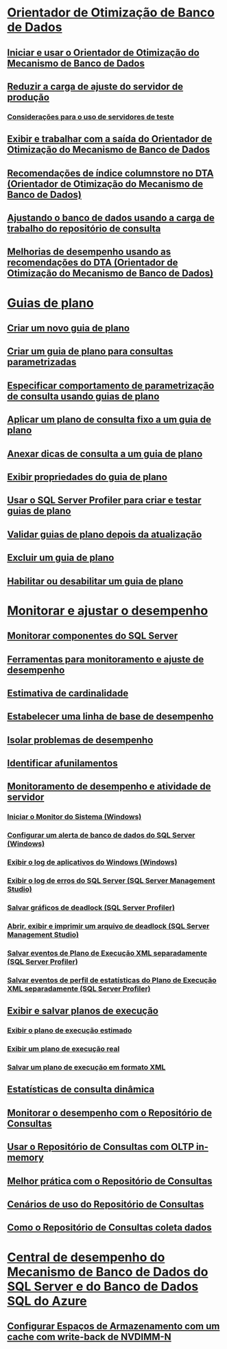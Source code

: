 # [Orientador de Otimização de Banco de Dados](database-engine-tuning-advisor.md)  
## [Iniciar e usar o Orientador de Otimização do Mecanismo de Banco de Dados](start-and-use-the-database-engine-tuning-advisor.md)  
## [Reduzir a carga de ajuste do servidor de produção](reduce-the-production-server-tuning-load.md)  
### [Considerações para o uso de servidores de teste](considerations-for-using-test-servers.md)  
## [Exibir e trabalhar com a saída do Orientador de Otimização do Mecanismo de Banco de Dados](view-and-work-with-the-output-from-the-database-engine-tuning-advisor.md)  
## [Recomendações de índice columnstore no DTA (Orientador de Otimização do Mecanismo de Banco de Dados)](columnstore-index-recommendations-in-database-engine-tuning-advisor-dta.md)  
## [Ajustando o banco de dados usando a carga de trabalho do repositório de consulta](tuning-database-using-workload-from-query-store.md)  
## [Melhorias de desempenho usando as recomendações do DTA (Orientador de Otimização do Mecanismo de Banco de Dados)](performance-improvements-using-dta-recommendations.md)  
# [Guias de plano](plan-guides.md)  
## [Criar um novo guia de plano](create-a-new-plan-guide.md)  
## [Criar um guia de plano para consultas parametrizadas](create-a-plan-guide-for-parameterized-queries.md)  
## [Especificar comportamento de parametrização de consulta usando guias de plano](specify-query-parameterization-behavior-by-using-plan-guides.md)  
## [Aplicar um plano de consulta fixo a um guia de plano](apply-a-fixed-query-plan-to-a-plan-guide.md)  
## [Anexar dicas de consulta a um guia de plano](attach-query-hints-to-a-plan-guide.md)  
## [Exibir propriedades do guia de plano](view-plan-guide-properties.md)  
## [Usar o SQL Server Profiler para criar e testar guias de plano](use-sql-server-profiler-to-create-and-test-plan-guides.md)  
## [Validar guias de plano depois da atualização](validate-plan-guides-after-upgrade.md)  
## [Excluir um guia de plano](delete-a-plan-guide.md)  
## [Habilitar ou desabilitar um guia de plano](enable-or-disable-a-plan-guide.md)  
# [Monitorar e ajustar o desempenho](monitor-and-tune-for-performance.md)  
## [Monitorar componentes do SQL Server](monitor-sql-server-components.md)  
## [Ferramentas para monitoramento e ajuste de desempenho](performance-monitoring-and-tuning-tools.md)  
## [Estimativa de cardinalidade](cardinality-estimation-sql-server.md)  
## [Estabelecer uma linha de base de desempenho](establish-a-performance-baseline.md)  
## [Isolar problemas de desempenho](isolate-performance-problems.md)  
## [Identificar afunilamentos](identify-bottlenecks.md)  
## [Monitoramento de desempenho e atividade de servidor](server-performance-and-activity-monitoring.md)  
### [Iniciar o Monitor do Sistema (Windows)](start-system-monitor-windows.md)  
### [Configurar um alerta de banco de dados do SQL Server (Windows)](set-up-a-sql-server-database-alert-windows.md)  
### [Exibir o log de aplicativos do Windows (Windows)](view-the-windows-application-log-windows-10.md)  
### [Exibir o log de erros do SQL Server (SQL Server Management Studio)](view-the-sql-server-error-log-sql-server-management-studio.md)  
### [Salvar gráficos de deadlock (SQL Server Profiler)](save-deadlock-graphs-sql-server-profiler.md)  
### [Abrir, exibir e imprimir um arquivo de deadlock (SQL Server Management Studio)](open-view-and-print-a-deadlock-file-sql-server-management-studio.md)  
### [Salvar eventos de Plano de Execução XML separadamente (SQL Server Profiler)](save-showplan-xml-events-separately-sql-server-profiler.md)  
### [Salvar eventos de perfil de estatísticas do Plano de Execução XML separadamente (SQL Server Profiler)](save-showplan-xml-statistics-profile-events-separately-sql-server-profiler.md)  
## [Exibir e salvar planos de execução](display-and-save-execution-plans.md)  
### [Exibir o plano de execução estimado](display-the-estimated-execution-plan.md)  
### [Exibir um plano de execução real](display-an-actual-execution-plan.md)  
### [Salvar um plano de execução em formato XML](save-an-execution-plan-in-xml-format.md)  
## [Estatísticas de consulta dinâmica](live-query-statistics.md)  
## [Monitorar o desempenho com o Repositório de Consultas](monitoring-performance-by-using-the-query-store.md)  
## [Usar o Repositório de Consultas com OLTP in-memory](using-the-query-store-with-in-memory-oltp.md)  
## [Melhor prática com o Repositório de Consultas](best-practice-with-the-query-store.md)  
## [Cenários de uso do Repositório de Consultas](query-store-usage-scenarios.md)  
## [Como o Repositório de Consultas coleta dados](how-query-store-collects-data.md)  
# [Central de desempenho do Mecanismo de Banco de Dados do SQL Server e do Banco de Dados SQL do Azure](performance-center-for-sql-server-database-engine-and-azure-sql-database.md)  
## [Configurar Espaços de Armazenamento com um cache com write-back de NVDIMM-N](configuring-storage-spaces-with-a-nvdimm-n-write-back-cache.md)  
